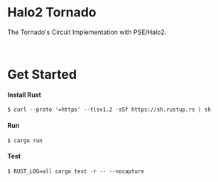 # Halo2 Tornado

The Tornado's Circuit Implementation with PSE/Halo2.

<br>

# Get Started

#### Install Rust

```
$ curl --proto '=https' --tlsv1.2 -sSf https://sh.rustup.rs | sh
```

#### Run

```
$ cargo run
```

#### Test

```
$ RUST_LOG=all cargo test -r -- --nocapture
```